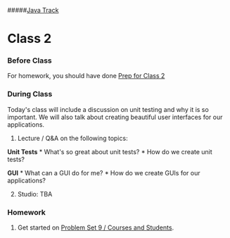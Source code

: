 #####[Java Track](../../)

# Class 2

### Before Class
For homework, you should have done [Prep for Class 2](../class2-prep)

### During Class
Today's class will include a discussion on unit testing and why it is so important. We will also talk about creating beautiful user interfaces for our applications.

1. Lecture / Q&A on the following topics:

  **Unit Tests**
	* What's so great about unit tests?
	* How do we create unit tests?
	
  **GUI**
	* What can a GUI do for me?
	* How do we create GUIs for our applications?

2. Studio: TBA

### Homework
1. Get started on [Problem Set 9 / Courses and Students](../problem-set-9/).
